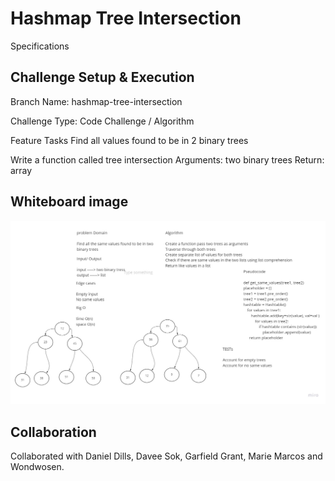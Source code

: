 # Hashmap Tree Intersection

Specifications

## Challenge Setup & Execution

Branch Name: hashmap-tree-intersection

Challenge Type: Code Challenge / Algorithm

Feature Tasks
Find all values found to be in 2 binary trees

Write a function called tree intersection
Arguments: two binary trees
Return: array

## Whiteboard image

![Whiteboard Image](https://github.com/prabin544/data-structures-and-algorithms/blob/main/python/hashmap_tree_intersection/HashmaptreeIntersection%20Whiteboard.jpg)

## Collaboration

Collaborated with Daniel Dills, Davee Sok, Garfield Grant, Marie Marcos and Wondwosen. 
